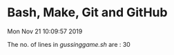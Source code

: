  # Bash, Make, Git and GitHub

Mon Nov 21 10:09:57 2019

The no. of lines in *gussinggame.sh* are : 30
